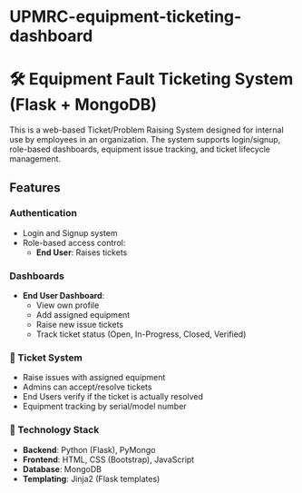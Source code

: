 # UPMRC-equipment-ticketing-dashboard
# 🛠️ Equipment Fault Ticketing System (Flask + MongoDB)

This is a web-based Ticket/Problem Raising System designed for internal use by employees in an organization. The system supports login/signup, role-based dashboards, equipment issue tracking, and ticket lifecycle management.

##  Features

###  Authentication
- Login and Signup system
- Role-based access control:
  - **End User**: Raises tickets
  
###  Dashboards
- **End User Dashboard**: 
  - View own profile
  - Add assigned equipment
  - Raise new issue tickets
  - Track ticket status (Open, In-Progress, Closed, Verified)

### 🎫 Ticket System
- Raise issues with assigned equipment
- Admins can accept/resolve tickets
- End Users verify if the ticket is actually resolved
- Equipment tracking by serial/model number

### 🧩 Technology Stack
- **Backend**: Python (Flask), PyMongo
- **Frontend**: HTML, CSS (Bootstrap), JavaScript
- **Database**: MongoDB
- **Templating**: Jinja2 (Flask templates)



